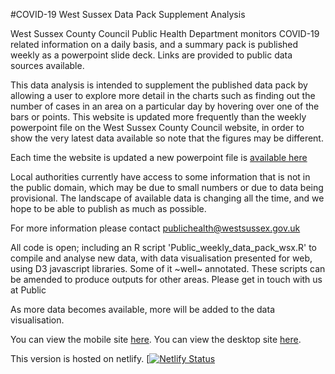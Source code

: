 #COVID-19 West Sussex Data Pack Supplement Analysis

West Sussex County Council Public Health Department monitors COVID-19 related information on a daily basis, and a summary pack is published weekly as a powerpoint slide deck. Links are provided to public data sources available.

This data analysis is intended to supplement the published data pack by allowing a user to explore more detail in the charts such as finding out the number of cases in an area on a particular day by hovering over one of the bars or points. This website is updated more frequently than the weekly powerpoint file on the West Sussex County Council website, in order to show the very latest data available so note that the figures may be different.

Each time the website is updated a new powerpoint file is [available here]('https://github.com/psychty/wsx_covid_datapack_public/raw/master/Latest_West_Sussex_C19_slide_deck.pptx')

Local authorities currently have access to some information that is not in the public domain, which may be due to small numbers or due to data being provisional. The landscape of available data is changing all the time, and we hope to be able to publish as much as possible.</p>

For more information please contact [publichealth@westsussex.gov.uk]("mailto:publichealth@westsussex.gov.uk?subject=COVID-19")

All code is open; including an R script 'Public_weekly_data_pack_wsx.R' to compile and analyse new data, with data visualisation presented for web, using D3 javascript libraries. Some of it ~well~ annotated. These scripts can be amended to produce outputs for other areas. Please get in touch with us at Public

As more data becomes available, more will be added to the data visualisation.

You can view the mobile site [here](https://wsx-c19-mobile.netlify.app).
You can view the desktop site [here](https://wsx-c19-weekly-supplement.netlify.app).

This version is hosted on netlify. [[![Netlify Status](https://api.netlify.com/api/v1/badges/c8151007-9bc4-4f3f-a28a-86e95d5404ab/deploy-status)](https://app.netlify.com/sites/wsx-c19-weekly-supplement/deploys)
